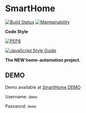 # SmartHome 

[![Build Status](https://travis-ci.org/VeeBor/SmartHome.svg?branch=master)](https://travis-ci.org/VeeBor/SmartHome) 
[![Maintainability](https://api.codeclimate.com/v1/badges/b64bb42428558289eb6a/maintainability)](https://codeclimate.com/github/VeeBor/SmartHome/maintainability)

**Code Style**

[![PEP8](https://img.shields.io/badge/python-pep8-brightgreen.svg)](https://www.python.org/dev/peps/pep-0008/)

[![JavaScript Style Guide](https://cdn.rawgit.com/standard/standard/master/badge.svg)](https://github.com/standard/standard)

**The NEW home-automation project.** 

## DEMO

Demo available at [SmartHome DEMO](https://smarthome.veebor.tk)


Username: `demo`


Password: `demo`
